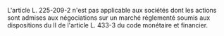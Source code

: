 L'article L. 225-209-2 n'est pas applicable aux sociétés dont les actions sont admises aux négociations sur un marché réglementé soumis aux dispositions du II de l'article L. 433-3 du code monétaire et financier.
